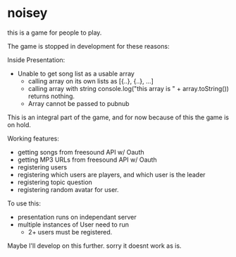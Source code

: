 # noisey
this is a game for people to play.

The game is stopped in development for these reasons:


Inside Presentation:

- Unable to get song list as a usable array
  - calling array on its own lists as [{..}, {..}, ...]
  - calling array with string console.log("this array is " + array.toString()) returns nothing.
  - Array cannot be passed to pubnub

This is an integral part of the game, and for now because of this the game is on hold.

Working features:
- getting songs from freesound API w/ Oauth
- getting MP3 URLs from freesound API w/ Oauth
- registering users
- registering which users are players, and which user is the leader
- registering topic question
- registering random avatar for user.

To use this:
- presentation runs on independant server
- multiple instances of User need to run
  - 2+ users must be registered. 


Maybe I'll develop on this further. sorry it doesnt work as is.
